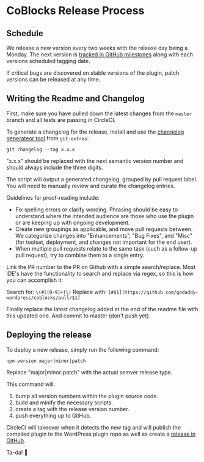 # CoBlocks Release Process

## Schedule

We release a new version every two weeks with the release day being a Monday. The next version is [tracked in GitHub milestones](https://github.com/godaddy-wordpress/coblocks/milestones) along with each versions scheduled tagging date.

If critical bugs are discovered on stable versions of the plugin, patch versions can be released at any time.

## Writing the Readme and Changelog

First, make sure you have pulled down the latest changes from the `master` branch and all tests are passing in CircleCI.

To generate a changelog for the release, install and use the [changelog generateor tool](https://github.com/tj/git-extras/blob/master/Installation.md) from `git-extras`:

```
git changelog --tag x.x.x
```

"x.x.x" should be replaced with the next semantic version number and should always include the three digits.

The script will output a generated changelog, grouped by pull request label. You will need to manually review and curate the changelog entries.

Guidelines for proof-reading include:

- Fix spelling errors or clarify wording. Phrasing should be easy to understand where the intended audience are those who use the plugin or are keeping up with ongoing development.
- Create new groupings as applicable, and move pull requests between. We categorize changes into "Enhancements", "Bug Fixes", and "Misc" (for toolset, deployment, and changes not important for the end user).
- When multiple pull requests relate to the same task (such as a follow-up pull request), try to combine them to a single entry.

Link the PR number to the PR on Github with a simple search/replace. Most IDE's have the functionality to search and replace via regex, so this is how you can accomplish it:

Search for: `\(#([0-9]+)\)`
Replace with: `[#$1](https://github.com/godaddy-wordpress/coblocks/pull/$1)`

Finally replace the latest changelog added at the end of the readme file with this updated one. And commit to master (don't push yet).

## Deploying the release

To deploy a new release, simply run the following command:

```
npm version major|minor|patch
```

Replace "major|minor|patch" with the actual semver release type.

This command will:

1. bump all version numbers within the plugin source code.
2. build and minify the necessary scripts.
3. create a tag with the release version number.
4. push everything up to GitHub.

CircleCI will takeover when it detects the new tag and will publish the compiled plugin to the WordPress plugin repo as well as create a [release in GitHub](https://github.com/godaddy-wordpress/coblocks/releases).

Ta-da! 🎉
